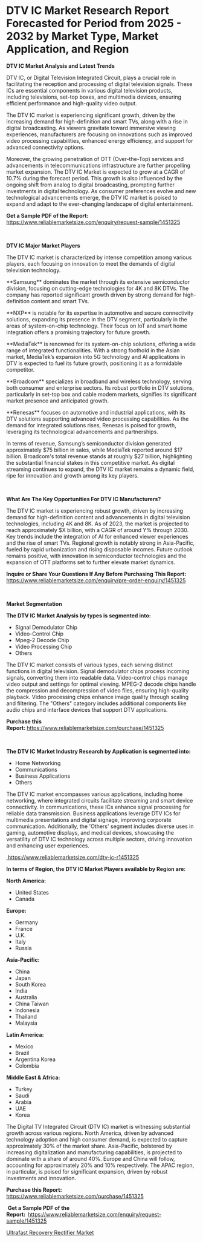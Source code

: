 <p><h1>DTV IC Market Research Report Forecasted for Period from 2025 -  2032 by Market Type, Market Application, and Region</h1></p><p><strong>DTV IC Market Analysis and Latest Trends</strong></p>
<p><p>DTV IC, or Digital Television Integrated Circuit, plays a crucial role in facilitating the reception and processing of digital television signals. These ICs are essential components in various digital television products, including televisions, set-top boxes, and multimedia devices, ensuring efficient performance and high-quality video output.</p><p>The DTV IC market is experiencing significant growth, driven by the increasing demand for high-definition and smart TVs, along with a rise in digital broadcasting. As viewers gravitate toward immersive viewing experiences, manufacturers are focusing on innovations such as improved video processing capabilities, enhanced energy efficiency, and support for advanced connectivity options.</p><p>Moreover, the growing penetration of OTT (Over-the-Top) services and advancements in telecommunications infrastructure are further propelling market expansion. The DTV IC Market is expected to grow at a CAGR of 10.7% during the forecast period. This growth is also influenced by the ongoing shift from analog to digital broadcasting, prompting further investments in digital technology. As consumer preferences evolve and new technological advancements emerge, the DTV IC market is poised to expand and adapt to the ever-changing landscape of digital entertainment.</p></p>
<p><strong>Get a Sample PDF of the Report:&nbsp;</strong> <a href="https://www.reliablemarketsize.com/enquiry/request-sample/1451325?utm_campaign=2200&utm_medium=2&utm_source=Github&utm_content=ia&utm_term=10022025&utm_id=dtv-ic">https://www.reliablemarketsize.com/enquiry/request-sample/1451325</a></p>
<p>&nbsp;</p>
<p><strong>DTV IC Major Market Players</strong></p>
<p><p>The DTV IC market is characterized by intense competition among various players, each focusing on innovation to meet the demands of digital television technology. </p><p>**Samsung** dominates the market through its extensive semiconductor division, focusing on cutting-edge technologies for 4K and 8K DTVs. The company has reported significant growth driven by strong demand for high-definition content and smart TVs.</p><p>**NXP** is notable for its expertise in automotive and secure connectivity solutions, expanding its presence in the DTV segment, particularly in the areas of system-on-chip technology. Their focus on IoT and smart home integration offers a promising trajectory for future growth.</p><p>**MediaTek** is renowned for its system-on-chip solutions, offering a wide range of integrated functionalities. With a strong foothold in the Asian market, MediaTek’s expansion into 5G technology and AI applications in DTV is expected to fuel its future growth, positioning it as a formidable competitor.</p><p>**Broadcom** specializes in broadband and wireless technology, serving both consumer and enterprise sectors. Its robust portfolio in DTV solutions, particularly in set-top box and cable modem markets, signifies its significant market presence and anticipated growth.</p><p>**Renesas** focuses on automotive and industrial applications, with its DTV solutions supporting advanced video processing capabilities. As the demand for integrated solutions rises, Renesas is poised for growth, leveraging its technological advancements and partnerships.</p><p>In terms of revenue, Samsung’s semiconductor division generated approximately $75 billion in sales, while MediaTek reported around $17 billion. Broadcom's total revenue stands at roughly $27 billion, highlighting the substantial financial stakes in this competitive market. As digital streaming continues to expand, the DTV IC market remains a dynamic field, ripe for innovation and growth among its key players.</p></p>
<p>&nbsp;</p>
<p><strong>What Are The Key Opportunities For DTV IC Manufacturers?</strong></p>
<p><p>The DTV IC market is experiencing robust growth, driven by increasing demand for high-definition content and advancements in digital television technologies, including 4K and 8K. As of 2023, the market is projected to reach approximately $X billion, with a CAGR of around Y% through 2030. Key trends include the integration of AI for enhanced viewer experiences and the rise of smart TVs. Regional growth is notably strong in Asia-Pacific, fueled by rapid urbanization and rising disposable incomes. Future outlook remains positive, with innovation in semiconductor technologies and the expansion of OTT platforms set to further elevate market dynamics.</p></p>
<p><strong>Inquire or Share Your Questions If Any Before Purchasing This Report:</strong> <a href="https://www.reliablemarketsize.com/enquiry/pre-order-enquiry/1451325?utm_campaign=2200&utm_medium=2&utm_source=Github&utm_content=ia&utm_term=10022025&utm_id=dtv-ic">https://www.reliablemarketsize.com/enquiry/pre-order-enquiry/1451325</a></p>
<p>&nbsp;</p>
<p><strong>Market Segmentation</strong></p>
<p><strong>The DTV IC Market Analysis by types is segmented into:</strong></p>
<p><ul><li>Signal Demodulator Chip</li><li>Video-Control Chip</li><li>Mpeg-2 Decode Chip</li><li>Video Processing Chip</li><li>Others</li></ul></p>
<p><p>The DTV IC market consists of various types, each serving distinct functions in digital television. Signal demodulator chips process incoming signals, converting them into readable data. Video-control chips manage video output and settings for optimal viewing. MPEG-2 decode chips handle the compression and decompression of video files, ensuring high-quality playback. Video processing chips enhance image quality through scaling and filtering. The "Others" category includes additional components like audio chips and interface devices that support DTV applications.</p></p>
<p><strong>Purchase this Report:&nbsp;</strong><a href="https://www.reliablemarketsize.com/purchase/1451325?utm_campaign=2200&utm_medium=2&utm_source=Github&utm_content=ia&utm_term=10022025&utm_id=dtv-ic">https://www.reliablemarketsize.com/purchase/1451325</a></p>
<p>&nbsp;</p>
<p><strong>The DTV IC Market Industry Research by Application is segmented into:</strong></p>
<p><ul><li>Home Networking</li><li>Communications</li><li>Business Applications</li><li>Others</li></ul></p>
<p><p>The DTV IC market encompasses various applications, including home networking, where integrated circuits facilitate streaming and smart device connectivity. In communications, these ICs enhance signal processing for reliable data transmission. Business applications leverage DTV ICs for multimedia presentations and digital signage, improving corporate communication. Additionally, the 'Others' segment includes diverse uses in gaming, automotive displays, and medical devices, showcasing the versatility of DTV IC technology across multiple sectors, driving innovation and enhancing user experiences.</p></p>
<p><a href="https://www.reliablemarketsize.com/dtv-ic-r1451325?utm_campaign=2200&utm_medium=2&utm_source=Github&utm_content=ia&utm_term=10022025&utm_id=dtv-ic">&nbsp;https://www.reliablemarketsize.com/dtv-ic-r1451325</a></p>
<p><strong>In terms of Region, the DTV IC Market Players available by Region are:</strong></p>
<p>
    <p> <strong> North America: </strong>
        <ul>
            <li>United States</li>
            <li>Canada</li>
        </ul>
        </p> 
    <p> <strong> Europe: </strong>
        <ul>
            <li>Germany</li>
            <li>France</li>
            <li>U.K.</li>
            <li>Italy</li>
            <li>Russia</li>
        </ul>
        </p> 
    <p> <strong> Asia-Pacific: </strong>
        <ul>
            <li>China</li>
            <li>Japan</li>
            <li>South Korea</li>
            <li>India</li>
            <li>Australia</li>
            <li>China Taiwan</li>
            <li>Indonesia</li>
            <li>Thailand</li>
            <li>Malaysia</li>
        </ul>
        </p> 
    <p> <strong> Latin America: </strong>
        <ul>
            <li>Mexico</li>
            <li>Brazil</li>
            <li>Argentina Korea</li>
            <li>Colombia</li>
        </ul>
        </p> 
    <p> <strong> Middle East & Africa: </strong>
        <ul>
            <li>Turkey</li>
            <li>Saudi</li>
            <li>Arabia</li>
            <li>UAE</li>
            <li>Korea</li>
        </ul>
    </p>
    </p>
<p><p>The Digital TV Integrated Circuit (DTV IC) market is witnessing substantial growth across various regions. North America, driven by advanced technology adoption and high consumer demand, is expected to capture approximately 30% of the market share. Asia-Pacific, bolstered by increasing digitalization and manufacturing capabilities, is projected to dominate with a share of around 40%. Europe and China will follow, accounting for approximately 20% and 10% respectively. The APAC region, in particular, is poised for significant expansion, driven by robust investments and innovation.</p></p>
<p><strong>Purchase this Report: </strong><a href="https://www.reliablemarketsize.com/purchase/1451325?utm_campaign=2200&utm_medium=2&utm_source=Github&utm_content=ia&utm_term=10022025&utm_id=dtv-ic">https://www.reliablemarketsize.com/purchase/1451325</a></p>
<p>&nbsp;<strong>Get a Sample PDF of the Report:&nbsp;&nbsp;</strong><a href="https://www.reliablemarketsize.com/enquiry/request-sample/1451325?utm_campaign=2200&utm_medium=2&utm_source=Github&utm_content=ia&utm_term=10022025&utm_id=dtv-ic">https://www.reliablemarketsize.com/enquiry/request-sample/1451325</a></p>
<p><strong></strong></p>
<p><p><a href="https://github.com/shondapmbau/Market-Research-Report-List-1/blob/main/ultrafast-recovery-rectifier-market.md?utm_campaign=2200&utm_medium=2&utm_source=Github&utm_content=ia&utm_term=10022025&utm_id=dtv-ic">Ultrafast Recovery Rectifier Market</a></p></p>
